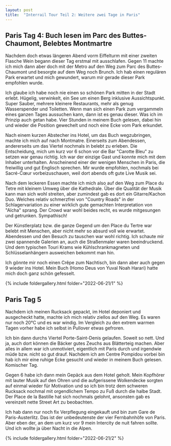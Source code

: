 ```yaml
---
layout: post
title:  "Interrail Tour Teil 2: Weitere zwei Tage in Paris"
---
```


## Paris Tag 4: Buch lesen im Parc des Buttes-Chaumont, Belebtes Montmartre 
Nachdem doch etwas längeren Abend vorm Eiffelturm mit einer zweiten Flasche Wein begann dieser Tag erstmal mit ausschlafen.
Gegen 11 machte ich mich dann aber doch mit der Metro auf den Weg zum Parc des Buttes-Chaumont und besorgte auf dem Weg noch Brunch.
Ich hab einen regulären Park erwartet und mich gewundert, warum mir gerade dieser Park empfohlen wurde.

Ich glaube ich habe noch nie einen so schönen Park mitten in der Stadt erlebt. Hügelig, verwinkelt, ein See um einen Berg inklusive Aussichtspunkt. 
Super Sauber, mehrere kleinere Restaurants, mehr als genug Wasserspender und Toiletten. 
Wenn man sich einen Park zum vergammeln eines ganzen Tages aussuchen kann, dann ist es genau dieser.
Was ich im Prinzip auch getan habe.
Vier Stunden in meinem Buch gelesen, dabei hin und wieder die Position gewechelt und noch eine Ecke vom Park erkundet.

Nach einem kurzen Abstecher ins Hotel, um das Buch wegzubringen, machte ich mich auf nach Montmatre.
Einerseits zum Abendessen, andererseits um das Viertel nochmals in belebt zu erleben.
Die Entscheidung, mich um kurz vor 6 schon vor die Bar "Carotte Bleu" zu setzen war genau richtig.
Ich war der einzige Gast und konnte mich mit dem Inhaber unterhalten.
Anscheinend einer der wenigen Menschen in Paris, die freiwillig und gut Englisch sprechen. 
Mir wurde empfohlen, nochmals bei Sacré-Cœur vorbeizuschauen, weil dort abends oft gute Live Musik sei.

Nach dem leckeren Essen machte ich mich also auf den Weg zum Place du Tetre mit kleinem Umweg über die Kathedrale.
Über die Qualität der Musik kann man sich wohl streiten, aber zumindest gab es dort ein Gitarre/Kachon Duo.
Welches relativ schmerzfrei von "Country Roads" in der Schlagervariation zu einer wirklich gute gemachten Interpretation von "Aïcha" sprang.
Der Crowd war wohl beides recht, es wurde mitgesungen und getrunken. Sympathisch!

Der Künstlerplatz bzw. die ganze Gegend um den Place du Tertre war belebt mit Menschen, aber nicht mehr so absurd voll wie erwartet.
Abendessen und den Besuch zu tauschen war wohl richtig.
Ich schaute mir zwei spannende Galerien an, auch die Straßenmaler waren beeindruckend. Und dem typischen Touri Krams wie Kühlschrankmagneten und Schlüsselanhängern ausweichen bekommt man hin. 

Ich gönnte mir noch einen Crêpe zum Nachtisch, bin dann aber auch gegen 9 wieder ins Hotel.
Mein Buch (Homo Deus von Yuval Noah Harari) hatte mich doch ganz schön gefesselt.

{% include foldergallery.html folder="2022-06-21/1" %}

## Paris Tag 5
Nachdem ich meinen Rucksack gepackt, im Hotel deponiert und ausgecheckt hatte, machte ich mich relativ ziellos auf den Weg.
Es waren nur noch 20°C und es war windig. Im Vergleich zu den extrem warmen Tagen vorher habe ich selbst in Pullover etwas gefroren.

Ich bin dann durchs Viertel Porte-Saint-Denis gelaufen. Soweit so nett. Und ja, auch dort können die Bäcker gutes Zeuchs aus Blätterteig machen. 
Aber alles in allem war ich unmotiviert, eigentlich mit Paris durch und irgendwie müde bzw. nicht so gut drauf.
Nachdem ich am Centre Pompidou vorbei bin hab ich mir eine ruhige Ecke gesucht und wieder in meinem Buch gelesen. Komischer Tag.

Gegen 6 habe ich dann mein Gepäck aus dem Hotel geholt.
Mein Kopfhörer mit lauter Musik auf den Ohren und die aufgerissene Wolkendecke sorgten auf einmal wieder für Motivation und so ich bin trotz dem schweren Rucksack nochmal mit orgendlichem Tempo zu Fuß durch die halbe Stadt.
Der Place de la Bastille hat sich nochmals gelohnt, ansonsten gab es vereinzelt nette Street Art zu beobachten.

Ich hab dann nur noch fix Verpflegung eingekauft und bin zum Gare de Paris-Austerlitz. 
Das ist der unbedeutenste der vier Fernbahnhöfe von Paris.
Aber eben der, an dem um kurz vor 9 mein Intercity de nuit fahren sollte. Und ich wollte ja über Nacht in die Alpen.

{% include foldergallery.html folder="2022-06-21/2" %}
